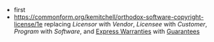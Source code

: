 - first
- <https://commonform.org/kemitchell/orthodox-software-copyright-license/1e> replacing _Licensor_ with _Vendor_, _Licensee_ with _Customer_, _Program_ with _Software_, and [Express Warranties]() with [Guarantees]()

